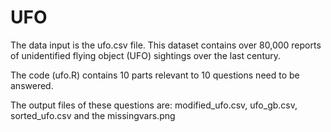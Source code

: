 # UFO
The data input is the ufo.csv file. This dataset contains over 80,000 reports of unidentified flying object (UFO) sightings over the last century.

The code (ufo.R) contains 10 parts relevant to 10 questions need to be answered.

The output files of these questions are: modified_ufo.csv, ufo_gb.csv, sorted_ufo.csv and the missingvars.png
